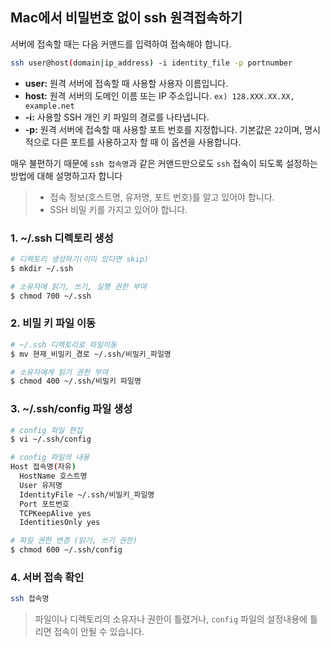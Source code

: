 ## Mac에서 비밀번호 없이 ssh 원격접속하기

서버에 접속할 때는 다음 커맨드를 입력하여 접속해야 합니다.

```bash
ssh user@host(domain|ip_address) -i identity_file -p portnumber
```

- **user:** 원격 서버에 접속할 때 사용할 사용자 이름입니다.
- **host:** 원격 서버의 도메인 이름 또는 IP 주소입니다.
`ex) 128.XXX.XX.XX, example.net`
- **-i:** 사용할 SSH 개인 키 파일의 경로를 나타냅니다.
- **-p:** 원격 서버에 접속할 때 사용할 포트 번호를 지정합니다. 기본값은 `22`이며, 명시적으로 다른 포트를 사용하고자 할 때 이 옵션을 사용합니다.

매우 불편하기 때문에 `ssh 접속명`과 같은 커맨드만으로도 `ssh` 접속이 되도록 설정하는 방법에 대해 설명하고자 합니다

> - 접속 정보(호스트명, 유저명, 포트 번호)를 알고 있어야 합니다.
> - SSH 비밀 키를 가지고 있어야 합니다.

### 1. ~/.ssh 디렉토리 생성

```bash
# 디렉토리 생성하기(이미 있다면 skip)
$ mkdir ~/.ssh

# 소유자에 읽기, 쓰기, 실행 권한 부여
$ chmod 700 ~/.ssh
```

### 2. 비밀 키 파일 이동

```bash
# ~/.ssh 디렉토리로 파일이동
$ mv 현재_비밀키_경로 ~/.ssh/비밀키_파일명

# 소유자에게 읽기 권한 부여
$ chmod 400 ~/.ssh/비밀키 파일명
```

### 3. ~/.ssh/config 파일 생성

```bash
# config 파일 편집
$ vi ~/.ssh/config
```

```bash
# config 파일의 내용
Host 접속명(자유)
  HostName 호스트명
  User 유저명
  IdentityFile ~/.ssh/비밀키_파일명
  Port 포트번호
  TCPKeepAlive yes
  IdentitiesOnly yes
```

```bash
# 파일 권한 변경 (읽기, 쓰기 권한)
$ chmod 600 ~/.ssh/config
```

### 4. 서버 접속 확인

```bash
ssh 접속명
```

> 파일이나 디렉토리의 소유자나 권한이 틀렸거나, `config` 파일의 설정내용에 틀리면 접속이 안될 수 있습니다.
